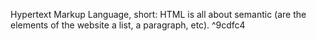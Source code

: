 Hypertext Markup Language, short: HTML is all about semantic (are the elements of the website a list, a paragraph, etc). ^9cdfc4